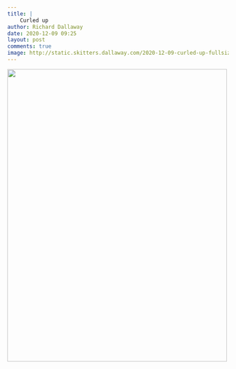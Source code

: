 ```yaml
---
title: |
    Curled up
author: Richard Dallaway
date: 2020-12-09 09:25
layout: post
comments: true
image: http://static.skitters.dallaway.com/2020-12-09-curled-up-fullsize-0.jpeg
---
```


<a href="http://static.skitters.dallaway.com/2020-12-09-curled-up-fullsize-0.jpeg"><img src="http://static.skitters.dallaway.com/2020-12-09-curled-up-thumb-0.jpeg" width="500" height="667"></a>

